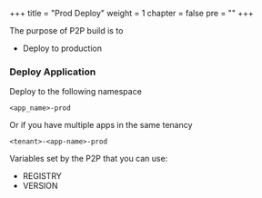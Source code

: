+++
title = "Prod Deploy"
weight = 1
chapter = false
pre = ""
+++

The purpose of P2P build is to
* Deploy to production

### Deploy Application

Deploy to the following namespace

```<app_name>-prod```

Or if you have multiple apps in the same tenancy

```<tenant>-<app-name>-prod```

Variables set by the P2P that you can use:
* REGISTRY
* VERSION
